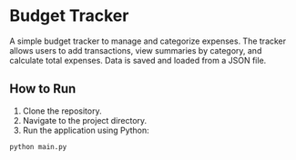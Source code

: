 # Budget Tracker

A simple budget tracker to manage and categorize expenses. The tracker allows users to add transactions, view summaries by category, and calculate total expenses. Data is saved and loaded from a JSON file.

## How to Run

1. Clone the repository.
2. Navigate to the project directory.
3. Run the application using Python:

```bash
python main.py

